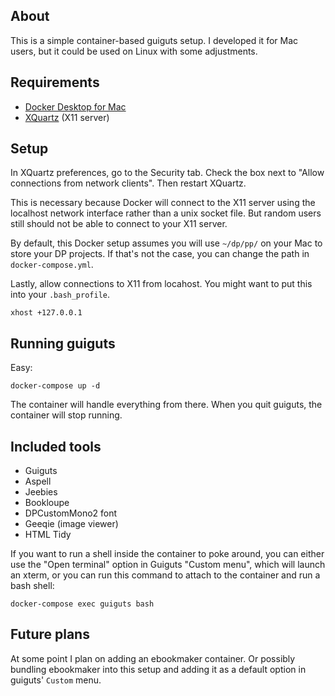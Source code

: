 
## About

This is a simple container-based guiguts setup. I developed it for Mac users, but it could be used on Linux with some adjustments.

## Requirements

- [Docker Desktop for Mac](https://www.docker.com/products/docker-desktop)
- [XQuartz](https://www.xquartz.org) (X11 server)

## Setup

In XQuartz preferences, go to the Security tab. Check the box next to "Allow connections from network clients". Then restart XQuartz.

This is necessary because Docker will connect to the X11 server using the localhost network interface rather than a unix socket file. But random users still should not be able to connect to your X11 server.

By default, this Docker setup assumes you will use `~/dp/pp/` on your Mac to store your DP projects. If that's not the case, you can change the path in `docker-compose.yml`.

Lastly, allow connections to X11 from locahost. You might want to put this into your `.bash_profile`.

```
xhost +127.0.0.1
```

## Running guiguts

Easy:

```
docker-compose up -d
```

The container will handle everything from there. When you quit guiguts, the container will stop running.

## Included tools

- Guiguts
- Aspell
- Jeebies
- Bookloupe
- DPCustomMono2 font
- Geeqie (image viewer)
- HTML Tidy

If you want to run a shell inside the container to poke around, you can either use the "Open terminal" option in Guiguts "Custom menu", which will launch an xterm, or you can run this command to attach to the container and run a bash shell:

```
docker-compose exec guiguts bash
```

## Future plans

At some point I plan on adding an ebookmaker container. Or possibly bundling ebookmaker into this setup and adding it as a default option in guiguts' `Custom` menu.
